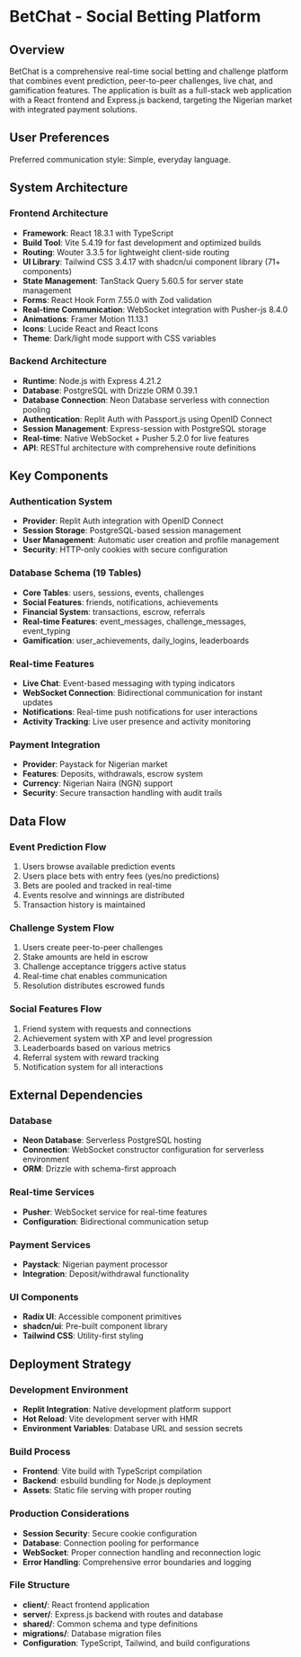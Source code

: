 # BetChat - Social Betting Platform

## Overview

BetChat is a comprehensive real-time social betting and challenge platform that combines event prediction, peer-to-peer challenges, live chat, and gamification features. The application is built as a full-stack web application with a React frontend and Express.js backend, targeting the Nigerian market with integrated payment solutions.

## User Preferences

Preferred communication style: Simple, everyday language.

## System Architecture

### Frontend Architecture
- **Framework**: React 18.3.1 with TypeScript
- **Build Tool**: Vite 5.4.19 for fast development and optimized builds
- **Routing**: Wouter 3.3.5 for lightweight client-side routing
- **UI Library**: Tailwind CSS 3.4.17 with shadcn/ui component library (71+ components)
- **State Management**: TanStack Query 5.60.5 for server state management
- **Forms**: React Hook Form 7.55.0 with Zod validation
- **Real-time Communication**: WebSocket integration with Pusher-js 8.4.0
- **Animations**: Framer Motion 11.13.1
- **Icons**: Lucide React and React Icons
- **Theme**: Dark/light mode support with CSS variables

### Backend Architecture
- **Runtime**: Node.js with Express 4.21.2
- **Database**: PostgreSQL with Drizzle ORM 0.39.1
- **Database Connection**: Neon Database serverless with connection pooling
- **Authentication**: Replit Auth with Passport.js using OpenID Connect
- **Session Management**: Express-session with PostgreSQL storage
- **Real-time**: Native WebSocket + Pusher 5.2.0 for live features
- **API**: RESTful architecture with comprehensive route definitions

## Key Components

### Authentication System
- **Provider**: Replit Auth integration with OpenID Connect
- **Session Storage**: PostgreSQL-based session management
- **User Management**: Automatic user creation and profile management
- **Security**: HTTP-only cookies with secure configuration

### Database Schema (19 Tables)
- **Core Tables**: users, sessions, events, challenges
- **Social Features**: friends, notifications, achievements
- **Financial System**: transactions, escrow, referrals
- **Real-time Features**: event_messages, challenge_messages, event_typing
- **Gamification**: user_achievements, daily_logins, leaderboards

### Real-time Features
- **Live Chat**: Event-based messaging with typing indicators
- **WebSocket Connection**: Bidirectional communication for instant updates
- **Notifications**: Real-time push notifications for user interactions
- **Activity Tracking**: Live user presence and activity monitoring

### Payment Integration
- **Provider**: Paystack for Nigerian market
- **Features**: Deposits, withdrawals, escrow system
- **Currency**: Nigerian Naira (NGN) support
- **Security**: Secure transaction handling with audit trails

## Data Flow

### Event Prediction Flow
1. Users browse available prediction events
2. Users place bets with entry fees (yes/no predictions)
3. Bets are pooled and tracked in real-time
4. Events resolve and winnings are distributed
5. Transaction history is maintained

### Challenge System Flow
1. Users create peer-to-peer challenges
2. Stake amounts are held in escrow
3. Challenge acceptance triggers active status
4. Real-time chat enables communication
5. Resolution distributes escrowed funds

### Social Features Flow
1. Friend system with requests and connections
2. Achievement system with XP and level progression
3. Leaderboards based on various metrics
4. Referral system with reward tracking
5. Notification system for all interactions

## External Dependencies

### Database
- **Neon Database**: Serverless PostgreSQL hosting
- **Connection**: WebSocket constructor configuration for serverless environment
- **ORM**: Drizzle with schema-first approach

### Real-time Services
- **Pusher**: WebSocket service for real-time features
- **Configuration**: Bidirectional communication setup

### Payment Services
- **Paystack**: Nigerian payment processor
- **Integration**: Deposit/withdrawal functionality

### UI Components
- **Radix UI**: Accessible component primitives
- **shadcn/ui**: Pre-built component library
- **Tailwind CSS**: Utility-first styling

## Deployment Strategy

### Development Environment
- **Replit Integration**: Native development platform support
- **Hot Reload**: Vite development server with HMR
- **Environment Variables**: Database URL and session secrets

### Build Process
- **Frontend**: Vite build with TypeScript compilation
- **Backend**: esbuild bundling for Node.js deployment
- **Assets**: Static file serving with proper routing

### Production Considerations
- **Session Security**: Secure cookie configuration
- **Database**: Connection pooling for performance
- **WebSocket**: Proper connection handling and reconnection logic
- **Error Handling**: Comprehensive error boundaries and logging

### File Structure
- **client/**: React frontend application
- **server/**: Express.js backend with routes and database
- **shared/**: Common schema and type definitions
- **migrations/**: Database migration files
- **Configuration**: TypeScript, Tailwind, and build configurations